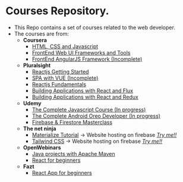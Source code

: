 # Courses Repository.

- This Repo contains a set of courses related to the web developer.
- The courses are from:
  - **Coursera**
    - [HTML, CSS and Javascript](https://github.com/jjreina/Courses/tree/coursera-html-css-js)
    - [FrontEnd Web UI Frameworks and Tools](https://github.com/jjreina/Courses/tree/coursera-frontend-frameworks-and-tools)
    - [FrontEnd AngularJS Framework (Incomplete)](https://github.com/jjreina/Courses/tree/coursera-frontend-frameworks-and-angularjs)
  - **Pluralsight**
    - [Reactjs Getting Started](https://github.com/jjreina/Courses/tree/pluralsight-reactjs-getting-started)
    - [SPA with VUE (Incomplete)](https://github.com/jjreina/Courses/tree/pluralsight-single-page-applicactions-with-vue)
    - [Reactjs Fundamentals](https://github.com/jjreina/Courses/tree/pluralsight-reactjs-fundamentals)
    - [Building Applications with React and Flux](https://github.com/jjreina/Courses/tree/pluralsight-reactjs-build-app-with-flux)
    - [Building Applications with React and Redux](https://github.com/jjreina/Courses/tree/pluralsight-reactjs-build-app-with-redux)
  - **Udemy**
    - [The Complete Javascript Course (In progress)](https://github.com/jjreina/Courses/tree/udemy-the-complete-javascript-course)
    - [The Complete Android Oreo Developer (In progress)](https://github.com/jjreina/Courses/tree/udemy-the-complete-android-oreo-developer)
    - [Firebase & Firestore Masterclass](https://github.com/jjreina/Courses/tree/udemy-firebase-firestone-masterclass)
  - **The net ninja**
    - [Materialize Tutorial](https://github.com/jjreina/Courses/tree/the-net-ninja-materialize) -> Website hosting on firebase [_Try me!!_](https://materialize-start-wars.firebaseapp.com/)
    - [Tailwind CSS](https://github.com/jjreina/Courses/tree/the-net-ninja-Tailwind-CSS) -> Website hosting on firebase [_Try me!!_](https://tailwinds-css-drones.firebaseapp.com/)
  - **OpenWebinars**
    - [Java projects with Apache Maven](https://github.com/jjreina/Courses/tree/openwebinars-java-projects-with-apache-maven)
    - [React for beginners](https://github.com/jjreina/Courses/tree/openwebinars-react-for-beginners)
  - **Fazt**
    - [React App for beginners](https://github.com/jjreina/Courses/tree/fazt-react-begginer)
